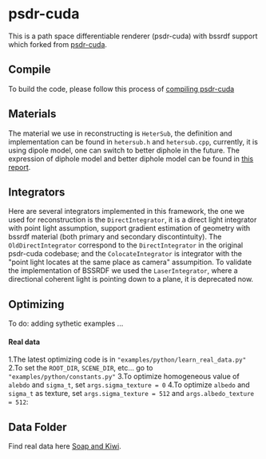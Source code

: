 # psdr-cuda
This is a path space differentiable renderer (psdr-cuda) with bssrdf support which forked from [psdr-cuda](https://psdr-cuda.readthedocs.io/en/latest/).


## Compile
To build the code, please follow this process of [compiling psdr-cuda](https://psdr-cuda.readthedocs.io/en/latest/core_compile.html)

## Materials
The material we use in reconstructing is `HeterSub`, the definition and implementation can be found in `hetersub.h` and `hetersub.cpp`, currently, it is using dipole model, one can switch to better diphole in the future. The expression of diphole model and better diphole model can be found in [this report](http://www.eugenedeon.com/wp-content/uploads/2014/04/betterdipole.pdf).

## Integrators

Here are several integrators implemented in this framework, the one we used for reconstruction is the `DirectIntegrator`, it is a direct light integrator with point light assumption, support gradient estimation of geometry with bssrdf material (both primary and secondary discontintuity). The `OldDirectIntegrator` correspond to the `DirectIntegrator` in the original psdr-cuda codebase; and the `ColocateIntegrator` is integrator with the "point light locates at the same place as camera" assumpition. To validate the implementation of BSSRDF we used the `LaserIntegrator`, where a directional coherent light is pointing down to a plane, it is deprecated now.


## Optimizing
To do: adding sythetic examples ... 

#### Real data 
1.The latest optimizing code is in `"examples/python/learn_real_data.py"`
2.To set the `ROOT_DIR`, `SCENE_DIR`, etc... go to `"examples/python/constants.py"`
3.To optimize homogeneous value of `alebdo` and `sigma_t`, set `args.sigma_texture = 0`
4.To optimize `albedo` and `sigma_t` as texture, set `args.sigma_texture = 512` and `args.albedo_texture = 512`: 


## Data Folder
Find real data here [Soap and Kiwi](https://drive.google.com/drive/folders/1JrTtno7c-FnYuNJ044FKbjlZYujJiczN?usp=sharing).




